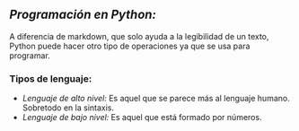 ## *Programación en Python:*

A diferencia de markdown, que solo ayuda a la legibilidad de un texto, Python puede hacer otro tipo de operaciones ya que se usa para programar.

### Tipos de lenguaje:


- *Lenguaje de alto nivel:* Es aquel que se parece más al lenguaje humano. Sobretodo en la sintaxis.
- *Lenguaje de bajo nivel:* Es aquel que está formado por números.